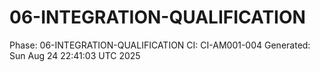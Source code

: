 # 06-INTEGRATION-QUALIFICATION
Phase: 06-INTEGRATION-QUALIFICATION
CI: CI-AM001-004
Generated: Sun Aug 24 22:41:03 UTC 2025
